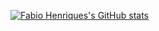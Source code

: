 [![Fabio Henriques's GitHub stats](https://github-readme-stats.vercel.app/api?username=fabiohenriqueszup&count_private=true&show_icons=true&theme=dracula)](https://github.com/anuraghazra/github-readme-stats)
